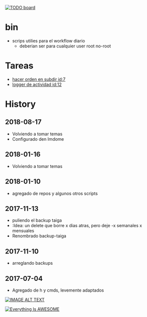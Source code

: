 [![TODO board](https://imdone.io/api/1.0/projects/5b76ce7739181b392aa142e3/badge)](https://imdone.io/app#/board/paulrm/bin)

# bin
- scrips utilies para el workflow diario
  - deberian ser para cualquier user root no-root


# Tareas
- [hacer orden en subdir id:7](#IDEA:)
- [logger de actividad id:12](#IDEA:)


# History
## 2018-08-17
* Volviendo a tomar temas
* Configurado den Imdome

## 2018-01-16
* Volviendo a tomar temas

## 2018-01-10
* agregado de repos y algunos otros scripts

## 2017-11-13
* puliendo el backup taiga
* :Idea:  un delete que borre x dias atras, pero deje -x semanales x mensuales
* Renombrado backup-taiga

## 2017-11-10
* arreglando backups

## 2017-07-04
* Agregado de h y cmds, levemente adaptados


[![IMAGE ALT TEXT](http://img.youtube.com/vi/0zZ2d0Xdnjg/0.jpg)](http://www.youtube.com/watch?v=0zZ2d0Xdnjg "Video Title")


[![Everything Is AWESOME](https://img.youtube.com/vi/StTqXEQ2l-Y/0.jpg)](https://www.youtube.com/watch?v=StTqXEQ2l-Y "Everything Is AWESOME")
